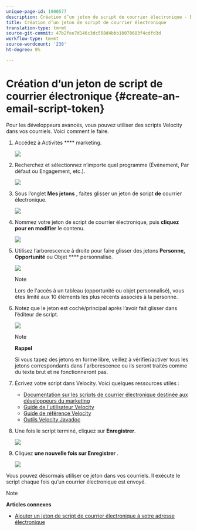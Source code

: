 ```yaml
---
unique-page-id: 1900577
description: Création d’un jeton de script de courrier électronique - Documents marketing - Documentation du produit
title: Création d’un jeton de script de courrier électronique
translation-type: tm+mt
source-git-commit: 47b2fee7d146c3dc558d4bbb10070683f4cdfd3d
workflow-type: tm+mt
source-wordcount: '238'
ht-degree: 0%

---
```



# Création d’un jeton de script de courrier électronique {#create-an-email-script-token}

Pour les développeurs avancés, vous pouvez utiliser des scripts [](http://velocity.apache.org/engine/1.7/user-guide.html) Velocity dans vos courriels. Voici comment le faire.

1. Accédez à Activités **** marketing.

   ![](assets/ma.png)

1. Recherchez et sélectionnez n’importe quel programme (Événement, Par défaut ou Engagement, etc.).

   ![](assets/image2014-9-17-22-3a21-3a24.png)

1. Sous l’onglet **Mes jetons** , faites glisser un jeton de script **de** courrier électronique.

   ![](assets/image2014-9-17-22-3a21-3a29.png)

1. Nommez votre jeton de script de courrier électronique, puis **cliquez pour en modifier** le contenu.

   ![](assets/image2014-9-17-22-3a21-3a46.png)

1. Utilisez l’arborescence à droite pour faire glisser des jetons **Personne, Opportunité** ou Objet **** personnalisé.

   ![](assets/five-2.png)

   >[!NOTE]
   >
   >Lors de l&#39;accès à un tableau (opportunité ou objet personnalisé), vous êtes limité aux 10 éléments les plus récents associés à la personne.

1. Notez que le jeton est coché/principal après l’avoir fait glisser dans l’éditeur de script.

   ![](assets/image2014-9-17-22-3a22-3a33.png)

   >[!NOTE]
   >
   >**Rappel**
   >
   >
   >Si vous tapez des jetons en forme libre, veillez à vérifier/activer tous les jetons correspondants dans l&#39;arborescence ou ils seront traités comme du texte brut et ne fonctionneront pas.

1. Écrivez votre script dans Velocity. Voici quelques ressources utiles :

   * [Documentation sur les scripts de courrier électronique destinée aux développeurs du marketing](http://developers.marketo.com/email-scripting/)
   * [Guide de l&#39;utilisateur Velocity](http://velocity.apache.org/engine/devel/user-guide.html)
   * [Guide de référence Velocity](http://velocity.apache.org/engine/devel/vtl-reference-guide.html)
   * [Outils Velocity Javadoc](http://velocity.apache.org/tools/releases/2.0/javadoc/index.html)

1. Une fois le script terminé, cliquez sur **Enregistrer**.

   ![](assets/image2014-9-17-22-3a23-3a1.png)

1. Cliquez **une nouvelle fois sur Enregistrer** .

   ![](assets/image2014-9-17-22-3a23-3a13.png)

Vous pouvez désormais utiliser ce jeton dans vos courriels. Il exécute le script chaque fois qu’un courrier électronique est envoyé.

>[!NOTE]
>
>**Articles connexes**
>
>* [Ajouter un jeton de script de courrier électronique à votre adresse électronique](add-an-email-script-token-to-your-email.md)

>



